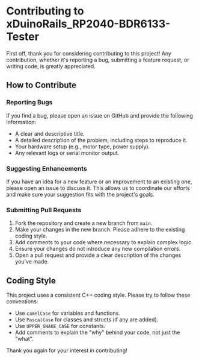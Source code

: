 # Contributing to xDuinoRails_RP2040-BDR6133-Tester

First off, thank you for considering contributing to this project! Any contribution, whether it's reporting a bug, submitting a feature request, or writing code, is greatly appreciated.

## How to Contribute

### Reporting Bugs

If you find a bug, please open an issue on GitHub and provide the following information:

*   A clear and descriptive title.
*   A detailed description of the problem, including steps to reproduce it.
*   Your hardware setup (e.g., motor type, power supply).
*   Any relevant logs or serial monitor output.

### Suggesting Enhancements

If you have an idea for a new feature or an improvement to an existing one, please open an issue to discuss it. This allows us to coordinate our efforts and make sure your suggestion fits with the project's goals.

### Submitting Pull Requests

1.  Fork the repository and create a new branch from `main`.
2.  Make your changes in the new branch. Please adhere to the existing coding style.
3.  Add comments to your code where necessary to explain complex logic.
4.  Ensure your changes do not introduce any new compilation errors.
5.  Open a pull request and provide a clear description of the changes you've made.

## Coding Style

This project uses a consistent C++ coding style. Please try to follow these conventions:

*   Use `camelCase` for variables and functions.
*   Use `PascalCase` for classes and structs (if any are added).
*   Use `UPPER_SNAKE_CASE` for constants.
*   Add comments to explain the "why" behind your code, not just the "what".

Thank you again for your interest in contributing!
